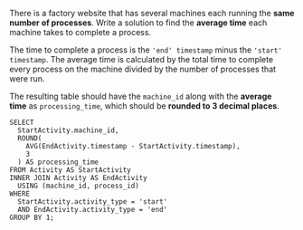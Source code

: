 There is a factory website that has several machines each running the **same number of processes**. Write a solution to find the **average time** each machine takes to complete a process.

The time to complete a process is the `'end' timestamp` minus the `'start' timestamp`. The average time is calculated by the total time to complete every process on the machine divided by the number of processes that were run.

The resulting table should have the `machine_id` along with the **average time** as `processing_time`, which should be **rounded to 3 decimal places**.

```MySQL
SELECT
  StartActivity.machine_id,
  ROUND(
    AVG(EndActivity.timestamp - StartActivity.timestamp),
    3
  ) AS processing_time
FROM Activity AS StartActivity
INNER JOIN Activity AS EndActivity
  USING (machine_id, process_id)
WHERE
  StartActivity.activity_type = 'start'
  AND EndActivity.activity_type = 'end'
GROUP BY 1;
```